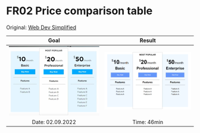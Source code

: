 # FR02 Price comparison table

Original: [Web Dev Simplified](https://youtu.be/M_bhZEY6_kM?t=20)

Goal             |  Result
:-------------------------:|:-------------------------:
<img src="reverse_engineered/goal.png" style="width:300px;display:inline-block" />  | <img src="reverse_engineered/result.png" style="width:300px;display:inline-block" />
Date: 02.09.2022 | Time: 46min 
